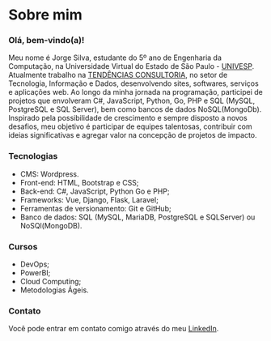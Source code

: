 # Sobre mim

### Olá, bem-vindo(a)!

Meu nome é Jorge Silva, estudante do 5º ano de Engenharia da Computação, na Universidade Virtual do Estado de São Paulo - [UNIVESP](https://univesp.br/). Atualmente trabalho na [TENDÊNCIAS CONSULTORIA](https://tendencias.com.br/), no setor de Tecnologia, Informação e Dados, desenvolvendo sites, softwares, serviços e aplicações web. Ao longo da minha jornada na programação, participei de projetos que envolveram C#, JavaScript, Python, Go, PHP e SQL (MySQL, PostgreSQL e SQL Server), bem como bancos de dados NoSQL(MongoDb). Inspirado pela possibilidade de crescimento e sempre disposto a novos desafios, meu objetivo é participar de equipes talentosas, contribuir com ideias significativas e agregar valor na concepção de projetos de impacto.

### Tecnologias
* CMS: Wordpress.
* Front-end: HTML, Bootstrap e CSS;
* Back-end: C#, JavaScript, Python Go e PHP;
* Frameworks: Vue, Django, Flask, Laravel;
* Ferramentas de versionamento: Git e GitHub;
* Banco de dados: SQL (MySQL, MariaDB, PostgreSQL e SQLServer) ou NoSQl(MongoDB).

### Cursos
* DevOps;
* PowerBI;
* Cloud Computing;
* Metodologias Ágeis.

### Contato
Você pode entrar em contato comigo através do meu [LinkedIn](https://www.linkedin.com/in/jorge-silvva/).
